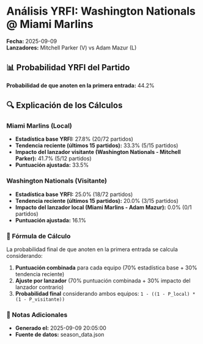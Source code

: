 # Análisis YRFI: Washington Nationals @ Miami Marlins

**Fecha:** 2025-09-09  
**Lanzadores:** Mitchell Parker (V) vs Adam Mazur (L)

## 📊 Probabilidad YRFI del Partido

**Probabilidad de que anoten en la primera entrada:** 44.2%

## 🔍 Explicación de los Cálculos

### Miami Marlins (Local)
- **Estadística base YRFI:** 27.8% (20/72 partidos)
- **Tendencia reciente (últimos 15 partidos):** 33.3% (5/15 partidos)
- **Impacto del lanzador visitante (Washington Nationals - Mitchell Parker):** 41.7% (5/12 partidos)
- **Puntuación ajustada:** 33.5%

### Washington Nationals (Visitante)
- **Estadística base YRFI:** 25.0% (18/72 partidos)
- **Tendencia reciente (últimos 15 partidos):** 20.0% (3/15 partidos)
- **Impacto del lanzador local (Miami Marlins - Adam Mazur):** 0.0% (0/1 partidos)
- **Puntuación ajustada:** 16.1%

### 📝 Fórmula de Cálculo

La probabilidad final de que anoten en la primera entrada se calcula considerando:
1. **Puntuación combinada** para cada equipo (70% estadística base + 30% tendencia reciente)
2. **Ajuste por lanzador** (70% puntuación combinada + 30% impacto del lanzador contrario)
3. **Probabilidad final** considerando ambos equipos: `1 - ((1 - P_local) * (1 - P_visitante))`

### 📌 Notas Adicionales

- **Generado el:** 2025-09-09 20:05:00
- **Fuente de datos:** season_data.json
